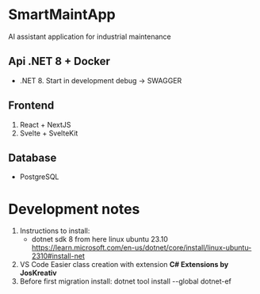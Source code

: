 # SmartMaintApp
AI assistant application for industrial maintenance

## Api .NET 8 + Docker
- .NET 8. Start in development debug -> SWAGGER

## Frontend
   1. React + NextJS
   2. Svelte + SvelteKit

## Database
- PostgreSQL

# Development notes
1. Instructions to install:
   - dotnet sdk 8 from here linux ubuntu 23.10 https://learn.microsoft.com/en-us/dotnet/core/install/linux-ubuntu-2310#install-net
2. VS Code Easier class creation with extension **C# Extensions by JosKreativ**
3. Before first migration install: dotnet tool install --global dotnet-ef